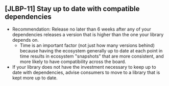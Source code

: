 [JLBP-11] Stay up to date with compatible dependencies
------------------------------------------------------

- Recommendation: Release no later than 6 weeks after any of your dependencies
  releases a version that is higher than the one your library depends on.
  - Time is an important factor (not just how many versions behind) because
    having the ecosystem generally up to date at each point in time results in
    ecosystem "snapshots" that are more consistent, and more likely to have
    compatibility across the board.
- If your library does not have the investment necessary to keep up to date with
  dependencies, advise consumers to move to a library that is kept more up to
  date.
